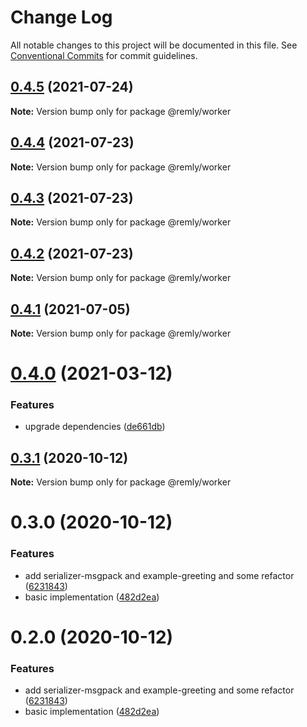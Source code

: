 # Change Log

All notable changes to this project will be documented in this file.
See [Conventional Commits](https://conventionalcommits.org) for commit guidelines.

## [0.4.5](https://github.com/tikrbits/remly/compare/@remly/worker@0.4.4...@remly/worker@0.4.5) (2021-07-24)

**Note:** Version bump only for package @remly/worker





## [0.4.4](https://github.com/tikrbits/remly/compare/@remly/worker@0.4.3...@remly/worker@0.4.4) (2021-07-23)

**Note:** Version bump only for package @remly/worker





## [0.4.3](https://github.com/tikrbits/remly/compare/@remly/worker@0.4.2...@remly/worker@0.4.3) (2021-07-23)

**Note:** Version bump only for package @remly/worker





## [0.4.2](https://github.com/tikrbits/remly/compare/@remly/worker@0.4.1...@remly/worker@0.4.2) (2021-07-23)

**Note:** Version bump only for package @remly/worker





## [0.4.1](https://github.com/tikrbits/remly/compare/@remly/worker@0.4.0...@remly/worker@0.4.1) (2021-07-05)

**Note:** Version bump only for package @remly/worker





# [0.4.0](https://github.com/tikrbits/remly/compare/@remly/worker@0.3.1...@remly/worker@0.4.0) (2021-03-12)


### Features

* upgrade dependencies ([de661db](https://github.com/tikrbits/remly/commit/de661dba31d91f1de566974e2b9c1f246b4ff682))





## [0.3.1](https://github.com/taoyuan/remly/compare/@remly/worker@0.3.0...@remly/worker@0.3.1) (2020-10-12)

**Note:** Version bump only for package @remly/worker





# 0.3.0 (2020-10-12)


### Features

* add serializer-msgpack and example-greeting and some refactor ([6231843](https://github.com/taoyuan/remly/commit/6231843191b7b302cf59b3c3f5fe2047aeb903b9))
* basic implementation ([482d2ea](https://github.com/taoyuan/remly/commit/482d2ea89b1c54756f70f6cbcac3fd6a8d79993e))





# 0.2.0 (2020-10-12)


### Features

* add serializer-msgpack and example-greeting and some refactor ([6231843](https://github.com/taoyuan/remly/commit/6231843191b7b302cf59b3c3f5fe2047aeb903b9))
* basic implementation ([482d2ea](https://github.com/taoyuan/remly/commit/482d2ea89b1c54756f70f6cbcac3fd6a8d79993e))
